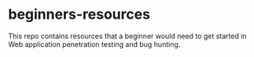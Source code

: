 # beginners-resources
This repo contains resources that a beginner would need to get started in Web application penetration testing and bug hunting.
